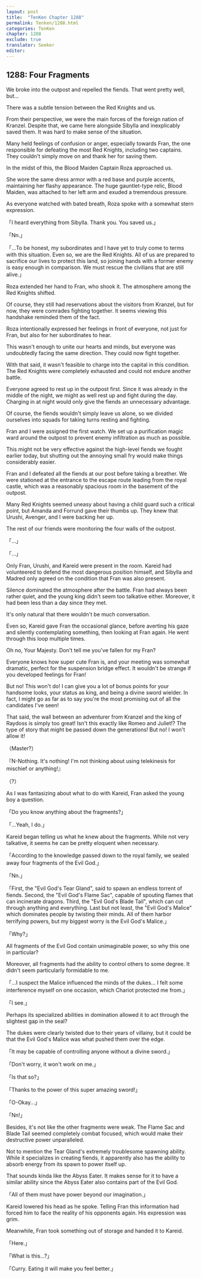 ```yaml
---
layout: post
title:  "TenKen Chapter 1288"
permalink: Tenken/1288.html
categories: TenKen
chapter: 1288
exclude: true
translator: Seeker
editor: 
---
```

<h2>1288: Four Fragments</h2>

We broke into the outpost and repelled the fiends. That went pretty well, but...

There was a subtle tension between the Red Knights and us.

From their perspective, we were the main forces of the foreign nation of Kranzel. Despite that, we came here alongside Sibylla and inexplicably saved them. It was hard to make sense of the situation.

Many held feelings of confusion or anger, especially towards Fran, the one responsible for defeating the most Red Knights, including two captains. They couldn't simply move on and thank her for saving them.

In the midst of this, the Blood Maiden Captain Roza approached us.

She wore the same dress armor with a red base and purple accents, maintaining her flashy appearance. The huge gauntlet-type relic, Blood Maiden, was attached to her left arm and exuded a tremendous pressure.

As everyone watched with bated breath, Roza spoke with a somewhat stern expression.

「I heard everything from Sibylla. Thank you. You saved us.」

「Nn.」

「...To be honest, my subordinates and I have yet to truly come to terms with this situation. Even so, we are the Red Knights. All of us are prepared to sacrifice our lives to protect this land, so joining hands with a former enemy is easy enough in comparison. We must rescue the civilians that are still alive.」

Roza extended her hand to Fran, who shook it. The atmosphere among the Red Knights shifted.

Of course, they still had reservations about the visitors from Kranzel, but for now, they were comrades fighting together. It seems viewing this handshake reminded them of the fact.

Roza intentionally expressed her feelings in front of everyone, not just for Fran, but also for her subordinates to hear.

This wasn't enough to unite our hearts and minds, but everyone was undoubtedly facing the same direction. They could now fight together.

With that said, it wasn't feasible to charge into the capital in this condition. The Red Knights were completely exhausted and could not endure another battle.

Everyone agreed to rest up in the outpost first. Since it was already in the middle of the night, we might as well rest up and fight during the day. Charging in at night would only give the fiends an unnecessary advantage.

Of course, the fiends wouldn't simply leave us alone, so we divided ourselves into squads for taking turns resting and fighting.

Fran and I were assigned the first watch. We set up a purification magic ward around the outpost to prevent enemy infiltration as much as possible.

This might not be very effective against the high-level fiends we fought earlier today, but shutting out the annoying small fry would make things considerably easier.

Fran and I defeated all the fiends at our post before taking a breather. We were stationed at the entrance to the escape route leading from the royal castle, which was a reasonably spacious room in the basement of the outpost.

Many Red Knights seemed uneasy about having a child guard such a critical point, but Amanda and Forrund gave their thumbs up. They knew that Urushi, Avenger, and I were backing her up.

The rest of our friends were monitoring the four walls of the outpost.

「...」

「...」

Only Fran, Urushi, and Kareid were present in the room. Kareid had volunteered to defend the most dangerous position himself, and Sibylla and Madred only agreed on the condition that Fran was also present.

Silence dominated the atmosphere after the battle. Fran had always been rather quiet, and the young king didn't seem too talkative either. Moreover, it had been less than a day since they met.

It's only natural that there wouldn't be much conversation.

Even so, Kareid gave Fran the occasional glance, before averting his gaze and silently contemplating something, then looking at Fran again. He went through this loop multiple times.

Oh no, Your Majesty. Don't tell me you've fallen for my Fran?

Everyone knows how super cute Fran is, and your meeting was somewhat dramatic, perfect for the suspension bridge effect. It wouldn't be strange if you developed feelings for Fran!

But no! This won't do! I can give you a lot of bonus points for your handsome looks, your status as king, and being a divine sword wielder. In fact, I might go as far as to say you're the most promising out of all the candidates I've seen!

That said, the wall between an adventurer from Kranzel and the king of Raydoss is simply too great! Isn't this exactly like Romeo and Juliet!? The type of story that might be passed down the generations! But no! I won't allow it!

（Master?）

『N-Nothing. It's nothing! I'm not thinking about using telekinesis for mischief or anything!』

（?）

As I was fantasizing about what to do with Kareid, Fran asked the young boy a question.

「Do you know anything about the fragments?」

「...Yeah, I do.」

Kareid began telling us what he knew about the fragments. While not very talkative, it seems he can be pretty eloquent when necessary.

「According to the knowledge passed down to the royal family, we sealed away four fragments of the Evil God.」

「Nn.」

「First, the "Evil God's Tear Gland", said to spawn an endless torrent of fiends. Second, the "Evil God's Flame Sac", capable of spouting flames that can incinerate dragons. Third, the "Evil God's Blade Tail", which can cut through anything and everything. Last but not least, the "Evil God's Malice" which dominates people by twisting their minds. All of them harbor terrifying powers, but my biggest worry is the Evil God's Malice.」

「Why?」

All fragments of the Evil God contain unimaginable power, so why this one in particular?

Moreover, all fragments had the ability to control others to some degree. It didn't seem particularly formidable to me.

「...I suspect the Malice influenced the minds of the dukes... I felt some interference myself on one occasion, which Chariot protected me from.」

「I see.」

Perhaps its specialized abilities in domination allowed it to act through the slightest gap in the seal?

The dukes were clearly twisted due to their years of villainy, but it could be that the Evil God's Malice was what pushed them over the edge.

「It may be capable of controlling anyone without a divine sword.」

「Don't worry, it won't work on me.」

「Is that so?」

「Thanks to the power of this super amazing sword!」

「O-Okay...」

「Nn!」

Besides, it's not like the other fragments were weak. The Flame Sac and Blade Tail seemed completely combat focused, which would make their destructive power unparalleled.

Not to mention the Tear Gland's extremely troublesome spawning ability. While it specializes in creating fiends, it apparently also has the ability to absorb energy from its spawn to power itself up.

That sounds kinda like the Abyss Eater. It makes sense for it to have a similar ability since the Abyss Eater also contains part of the Evil God.

「All of them must have power beyond our imagination.」

Kareid lowered his head as he spoke. Telling Fran this information had forced him to face the reality of his opponents again. His expression was grim.

Meanwhile, Fran took something out of storage and handed it to Kareid.

「Here.」

「What is this...?」

「Curry. Eating it will make you feel better.」



